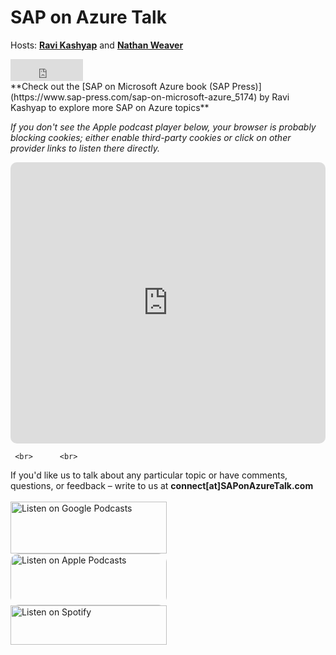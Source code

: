 # SAP on Azure Talk

Hosts: [**Ravi Kashyap**](https://linkedin.kashyap.one) and [**Nathan Weaver**](https://linkedin.com/in/NathanWeaverSAP)
<iframe src="https://github.com/sponsors/Ravi-Kashyap/button" title="Sponsor Ravi-Kashyap" height="35" width="116" style="border: 0;"></iframe>

<br> 
**Check out the [SAP on Microsoft Azure book (SAP Press)](https://www.sap-press.com/sap-on-microsoft-azure_5174) by Ravi Kashyap to explore more SAP on Azure topics**
<br>  

*If you don't see the Apple podcast player below, your browser is probably blocking cookies; either enable third-party cookies or click on other provider links to listen there directly.*

<iframe src="https://embed.podcasts.apple.com/us/podcast/sap-on-azure-talk/id1557359410?itsct=podcast_box&amp;itscg=30200&amp;theme=auto" sandbox="allow-forms allow-popups allow-same-origin allow-scripts allow-top-navigation-by-user-activation" allow="autoplay *; encrypted-media *;" style="width: 100%; max-width: 660px; overflow: hidden; border-radius: 10px; background: transparent none repeat scroll 0% 0%;" height="450px" frameborder="0"></iframe>

     <br>      <br> 
If you'd like us to talk about any particular topic or have comments, questions, or feedback – write to us at **connect[at]SAPonAzureTalk.com**
      <br>   
<a href="https://podcasts.google.com/feed/aHR0cHM6Ly9hbmNob3IuZm0vcy80ZmNhNmY5NC9wb2RjYXN0L3Jzcw"><img src="https://www.gstatic.com/podcasts_console/promote/English_EN/EN_Google_Podcasts_Badge.svg" width="250px" height="83px" alt="Listen on Google Podcasts">
 </a>  <br>
<a href="https://podcasts.apple.com/us/podcast/sap-on-azure-talk/id1557359410?itsct=podcast_box&amp;itscg=30200" style="display: inline-block; overflow: hidden; border-radius: 13px; width: 250px; height: 83px;"><img src="https://tools.applemediaservices.com/api/badges/listen-on-apple-podcasts/badge/en-us?size=250x83&amp;releaseDate=1617561060&h=1327b7d156a538962d3557db704e3bc8" alt="Listen on Apple Podcasts" style="border-radius: 13px; width: 250px; height: 83px;"></a>
  <br>
 <a href="https://open.spotify.com/show/4KLJUFrqkSq60gdN1fOlNz"><img src="https://user-images.githubusercontent.com/26795040/113621505-4de6f180-9621-11eb-885a-834129af0f6a.png" width="250px" height="63px" alt="Listen on Spotify">
 </a>
